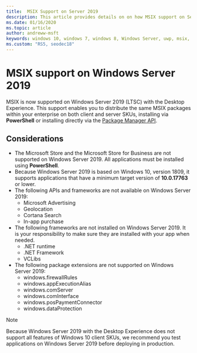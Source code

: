```yaml
---
title:  MSIX Support on Server 2019
description: This article provides details on on how MSIX support on Server 2019
ms.date: 01/16/2020
ms.topic: article
author: andreww-msft
keywords: windows 10, windows 7, windows 8, Windows Server, uwp, msix, msixcore, 1709, 1703, 1607, 1511, 1507
ms.custom: "RS5, seodec18"
---
```


# MSIX support on Windows Server 2019

MSIX is now supported on Windows Server 2019 (LTSC) with the Desktop Experience. This support enables you to distribute the same MSIX packages within your enterprise on both client and server SKUs, installing via **PowerShell** or installing directly via the [Package Manager API](/uwp/api/Windows.Management.Deployment.PackageManager).

## Considerations

* The Microsoft Store and the Microsoft Store for Business are not supported on Windows Server 2019. All applications must be installed using **PowerShell**.
* Because Windows Server 2019 is based on Windows 10, version 1809, it supports applications that have a minimum target version of **10.0.17763** or lower.
* The following APIs and frameworks are not available on Windows Server 2019:
  * Microsoft Advertising
  * Geolocation
  * Cortana Search
  * In-app purchase
* The following frameworks are not installed on Windows Server 2019. It is your responsibility to make sure they are installed with your app when needed.
  * .NET runtime
  * .NET Framework
  * VCLibs
* The following package extensions are not supported on Windows Server 2019:
  * windows.firewallRules
  * windows.appExecutionAlias
  * windows.comServer
  * windows.comInterface
  * windows.posPaymentConnector
  * windows.dataProtection

> [!NOTE]
> Because Windows Server 2019 with the Desktop Experience does not support all features of Windows 10 client SKUs, we recommend you test applications on Windows Server 2019 before deploying in production.
